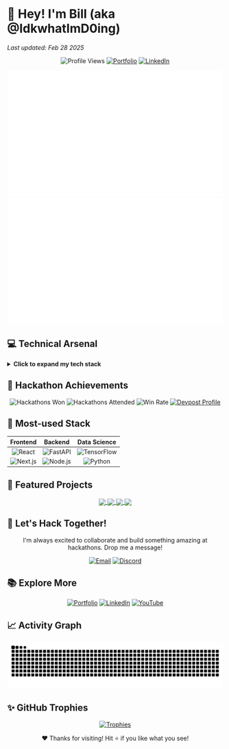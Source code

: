 # 👋 Hey! I'm Bill (aka @IdkwhatImD0ing)

_Last updated: Feb 28 2025_

<div align="center">
  
  ![Profile Views](https://komarev.com/ghpvc/?username=IdkwhatImD0ing&style=flat-square&color=blue)
  [![Portfolio](https://img.shields.io/badge/Portfolio-art3m1s.me-0077B5?style=flat-square&logo=buffer&logoColor=white)](https://art3m1s.me/)
  [![LinkedIn](https://img.shields.io/badge/LinkedIn-bill--zhang1-0077B5?style=flat-square&logo=linkedin&logoColor=white)](https://linkedin.com/in/bill-zhang1)
  
</div>

<div align="center">
  
  ![](https://github.com/IdkwhatImD0ing/stats/blob/master/generated/overview.svg)
  ![](https://github.com/IdkwhatImD0ing/stats/blob/master/generated/languages.svg)
  
</div>

## 💻 Technical Arsenal

<details>
<summary><b>Click to expand my tech stack</b></summary>

```mermaid
mindmap
  root((My Tech Stack))
    Languages
      JavaScript/TypeScript
      Python
      Java
      C/C++
      Dart
      Haskell
    Frontend
      React
      Next.js
      Vue.js
      Gatsby
      Tailwind CSS
      Material UI
    Backend
      Express.js
      FastAPI
      Flask
    Databases
      PostgreSQL
      Firebase
      Milvus
    ML & Data
      TensorFlow
      Keras
      Pandas
      NumPy
      Scikit-learn
      OpenCV
```

</details>

## 🏅 Hackathon Achievements

  <div align="center">
    <img src="https://img.shields.io/badge/35-Hackathons%20Won-FFD700?style=for-the-badge&logo=trophy&logoColor=gold" alt="Hackathons Won">
    <img src="https://img.shields.io/badge/58-Hackathons%20Attended-C0C0C0?style=for-the-badge&logo=devpost&logoColor=silver" alt="Hackathons Attended">
    <img src="https://img.shields.io/badge/60%25-Win%20Rate-22C55E?style=for-the-badge&logo=checkmarksymbol&logoColor=white" alt="Win Rate">
    <a href="https://devpost.com/IdkwhatImD0ing">
      <img src="https://img.shields.io/badge/Devpost%20Profile-View%20Projects-003E54?style=for-the-badge&logo=devpost&logoColor=white" alt="Devpost Profile">
    </a>
  </div>

</div>

## 🌟 Most-used Stack

<div align="center">
  
| Frontend | Backend | Data Science |
|:--------:|:-------:|:------------:|
| ![React](https://skillicons.dev/icons?i=react) | ![FastAPI](https://skillicons.dev/icons?i=fastapi) | ![TensorFlow](https://skillicons.dev/icons?i=tensorflow) |
| ![Next.js](https://skillicons.dev/icons?i=nextjs) | ![Node.js](https://skillicons.dev/icons?i=nodejs) | ![Python](https://skillicons.dev/icons?i=python) |

</div>

## 🚀 Featured Projects

<div align="center">
  <a href="https://github.com/IdkwhatImD0ing/DispatchAI">
    <img align="center" src="https://github-readme-stats.vercel.app/api/pin/?username=IdkwhatImD0ing&repo=DispatchAI&theme=tokyonight&hide_border=true" />
  </a>
  
  <a href="https://github.com/aurelisajuan/TalkTuahBank">
    <img align="center" src="https://github-readme-stats.vercel.app/api/pin/?username=aurelisajuan&repo=hackUTD&theme=tokyonight&hide_border=true" />
  </a>
  
  <a href="https://github.com/SlugLoop/SlugLoop">
    <img align="center" src="https://github-readme-stats.vercel.app/api/pin/?username=SlugLoop&repo=SlugLoop&theme=tokyonight&hide_border=true" />
  </a>
  
  <a href="https://github.com/IdkwhatImD0ing/AdaptEd">
    <img align="center" src="https://github-readme-stats.vercel.app/api/pin/?username=IdkwhatImD0ing&repo=AdaptEd&theme=tokyonight&hide_border=true" />
  </a>
</div>

## 🤝 Let's Hack Together!

<div align="center">

I'm always excited to collaborate and build something amazing at hackathons. Drop me a message!

[![Email](https://img.shields.io/badge/Email-Me-red?style=for-the-badge&logo=gmail&logoColor=white)](mailto:jzhang71@usc.edu)
[![Discord](https://img.shields.io/badge/Discord-Chat-7289DA?style=for-the-badge&logo=discord&logoColor=white)](https://discord.com/users/Art3m1s%230001)

</div>

## 📚 Explore More

<div align="center">

[![Portfolio](https://img.shields.io/badge/Portfolio-Check%20it%20out-0077B5?style=for-the-badge&logo=buffer&logoColor=white)](https://art3m1s.me/)
[![LinkedIn](https://img.shields.io/badge/LinkedIn-Connect-0077B5?style=for-the-badge&logo=linkedin&logoColor=white)](https://linkedin.com/in/bill-zhang1)
[![YouTube](https://img.shields.io/badge/YouTube-Subscribe-red?style=for-the-badge&logo=youtube&logoColor=white)](https://www.youtube.com/@hackable-projects)

</div>

## 📈 Activity Graph

<div align="center">
  <img src="https://raw.githubusercontent.com/IdkwhatImD0ing/IdkwhatImD0ing/output/snake.svg" alt="Snake animation" />
</div>

## ✨ GitHub Trophies

<div align="center">

[![Trophies](https://github-profile-trophy.vercel.app/?username=IdkwhatImD0ing&theme=darkhub&no-frame=true&column=7)](https://github.com/IdkwhatImD0ing)

</div>

<div align="center">

❤️ Thanks for visiting! Hit ⭐ if you like what you see!

</div>
